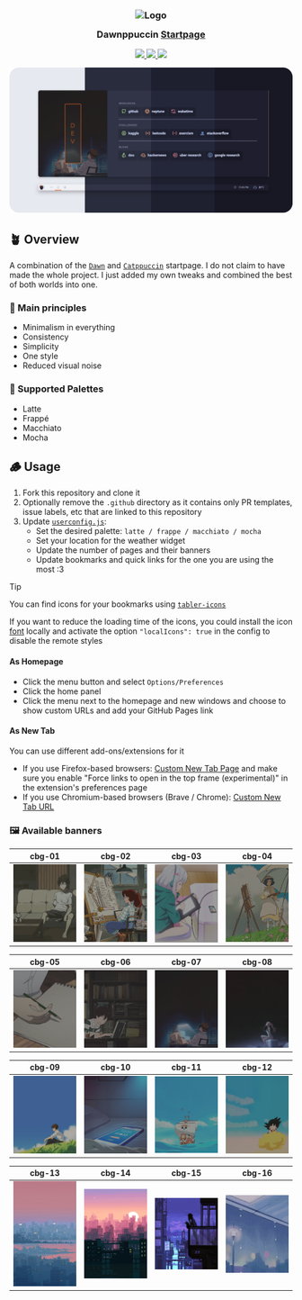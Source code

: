 <h3 align="center">
  <img src="https://raw.githubusercontent.com/catppuccin/catppuccin/main/assets/logos/exports/1544x1544_circle.png" width="100" alt="Logo"/><br/>
  <img src="https://raw.githubusercontent.com/catppuccin/catppuccin/main/assets/misc/transparent.png" height="30" width="0px"/>
  Dawnppuccin <a href="https://pivoshenko.github.io/catppuccin-startpage">Startpage</a>
  <img src="https://raw.githubusercontent.com/catppuccin/catppuccin/main/assets/misc/transparent.png" height="30" width="0px"/>
</h3>

<p align="center">
  <a href="https://github.com/pivoshenko/catppuccin-startpage/stargazers">
    <img src="https://img.shields.io/github/stars/pivoshenko/catppuccin-startpage?style=for-the-badge&logo=starship&color=a6e3a1&logoColor=D9E0EE&labelColor=302D41">
  </a>
  <a href="https://github.com/pivoshenko/catppuccin-startpage/issues">
    <img src="https://img.shields.io/github/issues/pivoshenko/catppuccin-startpage?style=for-the-badge&logo=gitbook&color=fab387&logoColor=D9E0EE&labelColor=302D41">
  </a>
  <a href="https://github.com/pivoshenko/catppuccin-startpage/contributors">
    <img src="https://img.shields.io/github/contributors/pivoshenko/catppuccin-startpage?style=for-the-badge&logo=github&color=f38ba8&logoColor=D9E0EE&labelColor=302D41">
  </a>
</p>

<p align="center">
  <img src="assets/preview.png"/>
</p>

## 🪴 Overview

A combination of the [`Dawn`](https://github.com/b-coimbra/dawn/) and [`Catppuccin`](https://github.com/pivoshenko/catppuccin-startpage) startpage. I do not claim to have made the whole project. I just added my own tweaks and combined the best of both worlds into one. 

### 🧠 Main principles

- Minimalism in everything
- Consistency
- Simplicity
- One style
- Reduced visual noise

### 🎨 Supported Palettes

- Latte
- Frappé
- Macchiato
- Mocha

## 🪵 Usage

1. Fork this repository and clone it
2. Optionally remove the `.github` directory as it contains only PR templates, issue labels, etc that are linked to this repository
3. Update [`userconfig.js`](userconfig.js):
   - Set the desired palette: `latte / frappe / macchiato / mocha`
   - Set your location for the weather widget
   - Update the number of pages and their banners
   - Update bookmarks and quick links for the one you are using the most :3

> [!TIP]
> You can find icons for your bookmarks using [`tabler-icons`](https://tabler.io/icons)
>
> If you want to reduce the loading time of the icons, you could install the icon [font](src/fonts) locally and activate the option `"localIcons": true` in the config to disable the remote styles

#### As Homepage

- Click the menu button and select `Options/Preferences`
- Click the home panel
- Click the menu next to the homepage and new windows and choose to show custom URLs and add your GitHub Pages link

#### As New Tab

You can use different add-ons/extensions for it

- If you use Firefox-based browsers: [Custom New Tab Page](https://addons.mozilla.org/en-US/firefox/addon/custom-new-tab-page/?src=search) and make sure you enable "Force links to open in the top frame (experimental)" in the extension's preferences page
- If you use Chromium-based browsers (Brave / Chrome): [Custom New Tab URL](https://chrome.google.com/webstore/detail/custom-new-tab-url/mmjbdbjnoablegbkcklggeknkfcjkjia)

### 🖼️ Available banners

| cbg-01                                           | cbg-02                                           | cbg-03                                           | cbg-04                                           |
| ------------------------------------------------ | ------------------------------------------------ | ------------------------------------------------ | ------------------------------------------------ |
| <img src="src/img/banners/cbg-01.gif" width=175> | <img src="src/img/banners/cbg-02.gif" width=175> | <img src="src/img/banners/cbg-03.gif" width=175> | <img src="src/img/banners/cbg-04.gif" width=175> |

| cbg-05                                           | cbg-06                                           | cbg-07                                           | cbg-08                                           |
| ------------------------------------------------ | ------------------------------------------------ | ------------------------------------------------ | ------------------------------------------------ |
| <img src="src/img/banners/cbg-05.gif" width=175> | <img src="src/img/banners/cbg-06.gif" width=175> | <img src="src/img/banners/cbg-07.gif" width=175> | <img src="src/img/banners/cbg-08.gif" width=175> |

| cbg-09                                           | cbg-10                                           | cbg-11                                           | cbg-12                                           |
| ------------------------------------------------ | ------------------------------------------------ | ------------------------------------------------ | ------------------------------------------------ |
| <img src="src/img/banners/cbg-09.gif" width=175> | <img src="src/img/banners/cbg-10.gif" width=175> | <img src="src/img/banners/cbg-11.gif" width=175> | <img src="src/img/banners/cbg-12.gif" width=175> |

| cbg-13                                           | cbg-14                                           | cbg-15                                           | cbg-16
| ------------------------------------------------ | ------------------------------------------------ | ------------------------------------------------ | ------------------------------------------------ |
| <img src="src/img/banners/cbg-13.gif" width=175> | <img src="src/img/banners/cbg-14.gif" width=175> | <img src="src/img/banners/cbg-15.gif" width=175> | <img src="src/img/banners/cbg-16.gif" width=175> |

